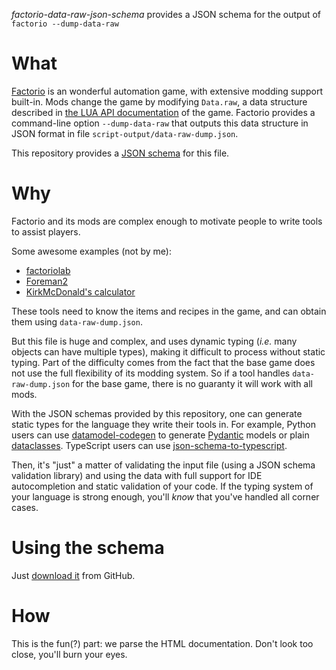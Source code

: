 *factorio-data-raw-json-schema* provides a JSON schema for the output of `factorio --dump-data-raw`

What
====

[Factorio](https://factorio.com/) is an wonderful automation game, with extensive modding support built-in.
Mods change the game by modifying `Data.raw`, a data structure described in [the LUA API documentation](https://lua-api.factorio.com/latest/types/Data.html#raw) of the game.
Factorio provides a command-line option `--dump-data-raw` that outputs this data structure in JSON format in file `script-output/data-raw-dump.json`.

This repository provides a [JSON schema](https://json-schema.org/) for this file.

Why
===

Factorio and its mods are complex enough to motivate people to write tools to assist players.

Some awesome examples (not by me):
- [factoriolab](https://factoriolab.github.io)
- [Foreman2](https://github.com/DanielKote/Foreman2)
- [KirkMcDonald's calculator](https://kirkmcdonald.github.io)

These tools need to know the items and recipes in the game, and can obtain them using `data-raw-dump.json`.

But this file is huge and complex, and uses dynamic typing (*i.e.* many objects can have multiple types), making it difficult to process without static typing. Part of the difficulty comes from the fact that the base game does not use the full flexibility of its modding system. So if a tool handles `data-raw-dump.json` for the base game, there is no guaranty it will work with all mods.

With the JSON schemas provided by this repository, one can generate static types for the language they write their tools in.
For example, Python users can use [datamodel-codegen](https://koxudaxi.github.io/datamodel-code-generator/) to generate [Pydantic](https://docs.pydantic.dev/latest/) models or plain [dataclasses](https://docs.python.org/3/library/dataclasses.html). TypeScript users can use [json-schema-to-typescript](https://www.npmjs.com/package/json-schema-to-typescript).

Then, it's "just" a matter of validating the input file (using a JSON schema validation library) and using the data with full support for IDE autocompletion and static validation of your code. If the typing system of your language is strong enough, you'll *know* that you've handled all corner cases.

Using the schema
================

Just [download it](https://raw.githubusercontent.com/jacquev6/factorio-data-raw-json-schema/refs/heads/main/factorio-data-raw-json-schema.json) from GitHub.

How
===

This is the fun(?) part: we parse the HTML documentation. Don't look too close, you'll burn your eyes.
